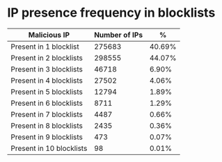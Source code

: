 # IP presence frequency in blocklists
| Malicious IP | Number of IPs | % |
|----|----|----|
| Present in 1 blocklist | 275683 | 40.69% |
| Present in 2 blocklists | 298555 | 44.07% |
| Present in 3 blocklists | 46718 | 6.90% |
| Present in 4 blocklists | 27502 | 4.06% |
| Present in 5 blocklists | 12794 | 1.89% |
| Present in 6 blocklists | 8711 | 1.29% |
| Present in 7 blocklists | 4487 | 0.66% |
| Present in 8 blocklists | 2435 | 0.36% |
| Present in 9 blocklists | 473 | 0.07% |
| Present in 10 blocklists | 98 | 0.01% |
